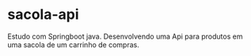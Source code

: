 # sacola-api

Estudo com Springboot java.
Desenvolvendo uma Api para produtos em uma sacola de um carrinho de compras.

